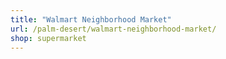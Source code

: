 ```yaml
---
title: "Walmart Neighborhood Market"
url: /palm-desert/walmart-neighborhood-market/
shop: supermarket
---
```


